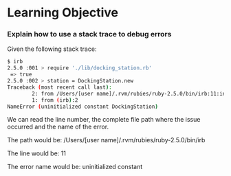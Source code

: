 # Learning Objective

### Explain how to use a stack trace to debug errors

Given the following stack trace:

```sh
$ irb
2.5.0 :001 > require './lib/docking_station.rb'
 => true
2.5.0 :002 > station = DockingStation.new
Traceback (most recent call last):
        2: from /Users/[user name]/.rvm/rubies/ruby-2.5.0/bin/irb:11:in <main>
        1: from (irb):2
NameError (uninitialized constant DockingStation)
```

We can read the line number, the complete file path where the issue occurred and the name of the error.

The path would be: /Users/[user name]/.rvm/rubies/ruby-2.5.0/bin/irb

The line would be: 11

The error name would be: uninitialized constant
